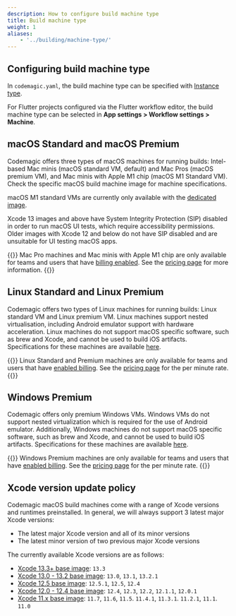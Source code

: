 ```yaml
---
description: How to configure build machine type
title: Build machine type
weight: 1
aliases:
    - '../building/machine-type/'
---
```


## Configuring build machine type

In `codemagic.yaml`, the build machine type can be specified with [Instance type](../yaml/yaml-getting-started/#instance-type).

For Flutter projects configured via the Flutter workflow editor, the build machine type can be selected in **App settings > Workflow settings > Machine**.

## macOS Standard and macOS Premium

Codemagic offers three types of macOS machines for running builds: Intel-based Mac minis (macOS standard VM, default) and Mac Pros (macOS premium VM), and Mac minis with Apple M1 chip (macOS M1 Standard VM). Check the specific macOS build machine image for machine specifications.

macOS M1 standard VMs are currently only available with the [dedicated image](../specs/versions-macos-m1-xcode-13-3/).

Xcode 13 images and above have System Integrity Protection (SIP) disabled in order to run macOS UI tests, which require accessibility permissions. Older images with Xcode 12 and below do not have SIP disabled and are unsuitable for UI testing macOS apps.

{{<notebox>}}
Mac Pro machines and Mac minis with Apple M1 chip are only available for teams and users that have [billing enabled](../billing/billing). See the [pricing page](https://codemagic.io/pricing/) for more information.
{{</notebox>}}

## Linux Standard and Linux Premium

Codemagic offers two types of Linux machines for running builds: Linux standard VM and Linux premium VM. Linux machines support nested virtualisation, including Android emulator support with hardware acceleration. Linux machines do not support macOS specific software, such as brew and Xcode, and cannot be used to build iOS artifacts. Specifications for these machines are available [here](../specs/versions-linux/#hardware).

{{<notebox>}}
Linux Standard and Premium machines are only available for teams and users that have [enabled billing](../billing/billing). See the [pricing page](https://codemagic.io/pricing/) for the per minute rate.
{{</notebox>}}

## Windows Premium

Codemagic offers only premium Windows VMs. Windows VMs do not support nested virtualization which is required for the use of Android emulator. Additionally, Windows machines do not support macOS specific software, such as brew and Xcode, and cannot be used to build iOS artifacts. Specifications for these machines are available [here](../specs/versions-windows/).

{{<notebox>}}
Windows Premium machines are only available for teams and users that have [enabled billing](../billing/billing). See the [pricing page](https://codemagic.io/pricing/) for the per minute rate.
{{</notebox>}}

## Xcode version update policy

Codemagic macOS build machines come with a range of Xcode versions and runtimes preinstalled. In general, we will always support 3 latest major Xcode versions:

* The latest major Xcode version and all of its minor versions
* The latest minor version of two previous major Xcode versions

The currently available Xcode versions are as follows:

* [Xcode 13.3+ base image](../specs/versions-macos-xcode-13-3/): `13.3`
* [Xcode 13.0 - 13.2 base image](../specs/versions-macos-xcode-13-0/): `13.0`, `13.1`, `13.2.1`
* [Xcode 12.5 base image](../specs/versions-macos-xcode-12-5/): `12.5.1`, `12.5`, `12.4`
* [Xcode 12.0 - 12.4 base image](../specs/versions-macos-xcode-12-0/): `12.4`, `12.3`, `12.2`, `12.1.1`, `12.0.1`
* [Xcode 11.x base image](../specs/versions-macos-xcode-11/): `11.7`, `11.6`,  `11.5`. `11.4.1`,  `11.3.1`. `11.2.1`, `11.1`. `11.0` 
